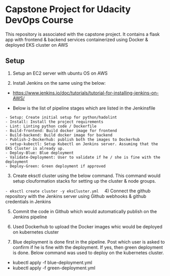 # Capstone Project for Udacity DevOps Course

This repository is associated with the capstone project. It contains a flask app with frontend & backend services containerized using Docker & deployed EKS cluster on AWS

## Setup
1) Setup an EC2 server with ubuntu OS on AWS

2) Install Jenkins on the same using the below:
- https://www.jenkins.io/doc/tutorials/tutorial-for-installing-jenkins-on-AWS/

- Below is the list of pipeline stages which are listed in the Jenkinsfile 
```
- Setup: Create initial setup for python/hadolint
- Install: Install the project requirements
- Lint: Linting python code / Dockerfile
- Build-frontend: Build docker image for frontend
- Build-backend: Build docker image for backend
- Publish-2-Dockerhub: publish both the images to Dockerhub
- setup-kubectl: Setup Kubectl on Jenkins server. Assuming that the EKS Cluster is already up.
- Deploy-Blue: Blue deployment
- Validate-Deployment: User to validate if he / she is fine with the deployment
- Deploy-Green: Green deployment if approved
```
3) Create eksctl cluster using the below command. This command would setup clouformation stacks for setting up the cluster & node groups.

``- eksctl create cluster -y eksCluster.yml 
``
4) Connect the github repository with the Jenkins server using Github webhooks & github credentials in Jenkins

5) Commit the code in Github which would automatically publish on the Jenkins pipeline 

6) Used Dockerhub to upload the Docker images whic would be deployed on kubernetes cluster

7) Blue deployment is done first in the pipeline. Post which user is asked to confirm if he is fine with the deployment. If yes, then green deployment is done. Below command was used to deploy on the kubernetes cluster.

- kubectl apply -f blue-deployment.yml
- kubectl apply -f green-deployment.yml
